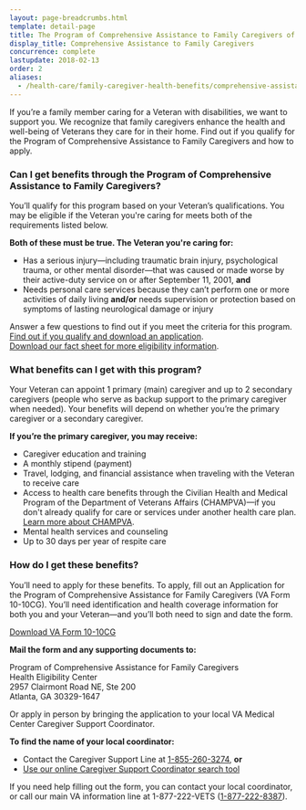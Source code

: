 ```yaml
---
layout: page-breadcrumbs.html
template: detail-page
title: The Program of Comprehensive Assistance to Family Caregivers of Post-9/11 Veterans
display_title: Comprehensive Assistance to Family Caregivers
concurrence: complete
lastupdate: 2018-02-13
order: 2
aliases:
  - /health-care/family-caregiver-health-benefits/comprehensive-assistance-family-caregivers/
---
```

<div class="va-introtext">

If you’re a family member caring for a Veteran with disabilities, we want to support you. We recognize that family caregivers enhance the health and well-being of Veterans they care for in their home. Find out if you qualify for the Program of Comprehensive Assistance to Family Caregivers and how to apply.

</div>

<div class="feature" markdown=“1”>

### Can I get benefits through the Program of Comprehensive Assistance to Family Caregivers?
You’ll qualify for this program based on your Veteran’s qualifications. You may be eligible if the Veteran you're caring for meets both of the requirements listed below.

**Both of these must be true. The Veteran you're caring for:**

- Has a serious injury—including traumatic brain injury, psychological trauma, or other mental disorder—that was caused or made worse by their active-duty service on or after September 11, 2001, **and**
- Needs personal care services because they can’t perform one or more activities of daily living **and/or** needs supervision or protection based on symptoms of lasting neurological damage or injury

Answer a few questions to find out if you meet the criteria for this program. <br>
[Find out if you qualify and download an application](https://www.va.gov/healthbenefits/resources/Caregiver_Eligibility_Check.asp).<br>
[Download our fact sheet for more eligibility information](https://www.caregiver.va.gov/pdfs/PCAFC%20Eligibility%20Fact%20Sheet%205.2016-%20508%20Compliant.pdf).

</div>

### What benefits can I get with this program? 

Your Veteran can appoint 1 primary (main) caregiver and up to 2 secondary caregivers (people who serve as backup support to the primary caregiver when needed). Your benefits will depend on whether you’re the primary caregiver or a secondary caregiver.

**If you’re the primary caregiver, you may receive:**
- Caregiver education and training
- A monthly stipend (payment)
- Travel, lodging, and financial assistance when traveling with the Veteran to receive care
- Access to health care benefits through the Civilian Health and Medical Program of the Department of Veterans Affairs (CHAMPVA)—if you don't already qualify for care or services under another health care plan.<br>
[Learn more about CHAMPVA](/health-care/family-caregiver-benefits/champva/).
- Mental health services and counseling
- Up to 30 days per year of respite care

### How do I get these benefits?

You’ll need to apply for these benefits. To apply, fill out an Application for the Program of Comprehensive Assistance for Family Caregivers (VA Form 10-10CG). You’ll need identification and health coverage information for both you and your Veteran—and you’ll both need to sign and date the form.<br>

[Download VA Form 10-10CG](/health-care/forms/vha-10-10CG.pdf)

**Mail the form and any supporting documents to:**

<p class='va-address-block'>
Program of Comprehensive Assistance for Family Caregivers<br>
Health Eligibility Center<br>
2957 Clairmont Road NE, Ste 200<br>
Atlanta, GA 30329-1647
</p>

Or apply in person by bringing the application to your local VA Medical Center Caregiver Support Coordinator.

**To find the name of your local coordinator:**

- Contact the Caregiver Support Line at <a href='tel:+1-855-260-3274'>1-855-260-3274</a>, **or** 
- [Use our online Caregiver Support Coordinator search tool](https://www.caregiver.va.gov/help_landing.asp)

If you need help filling out the form, you can contact your local coordinator, or call our main VA information line at 1-877-222-VETS (<a href='tel:+1-877-222-8387'>1-877-222-8387</a>).
